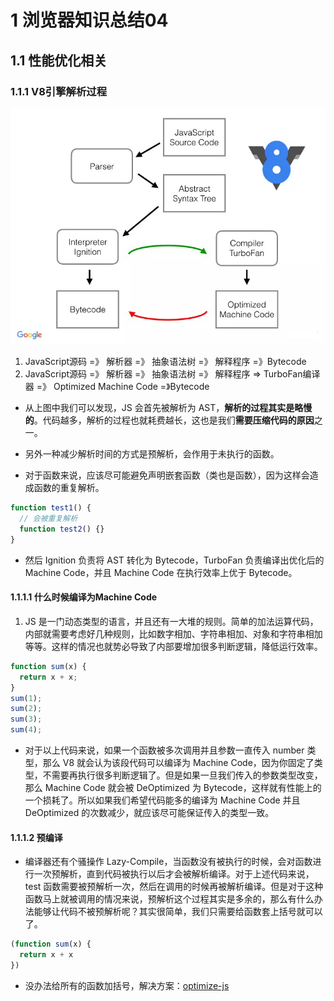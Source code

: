 # 1 浏览器知识总结04

## 1.1 性能优化相关

### 1.1.1 V8引擎解析过程

![v8-resolve-process](./img/v8-resolve.jpg)

1. JavaScript源码 =》 解析器 =》 抽象语法树 =》 解释程序 =》Bytecode
2. JavaScript源码 =》 解析器 =》 抽象语法树 =》 解释程序 => TurboFan编译器 =》 Optimized Machine Code =》Bytecode

- 从上图中我们可以发现，JS 会首先被解析为 AST，**解析的过程其实是略慢的**。代码越多，解析的过程也就耗费越长，这也是我们**需要压缩代码的原因**之一。

- 另外一种减少解析时间的方式是预解析，会作用于未执行的函数。

- 对于函数来说，应该尽可能避免声明嵌套函数（类也是函数），因为这样会造成函数的重复解析。

```js
function test1() {
  // 会被重复解析
  function test2() {}
}
```

- 然后 Ignition 负责将 AST 转化为 Bytecode，TurboFan 负责编译出优化后的 Machine Code，并且 Machine Code 在执行效率上优于 Bytecode。

#### 1.1.1.1 什么时候编译为Machine Code

1. JS 是一门动态类型的语言，并且还有一大堆的规则。简单的加法运算代码，内部就需要考虑好几种规则，比如数字相加、字符串相加、对象和字符串相加等等。这样的情况也就势必导致了内部要增加很多判断逻辑，降低运行效率。

```js
function sum(x) {
  return x + x;
}
sum(1);
sum(2);
sum(3);
sum(4);
```

- 对于以上代码来说，如果一个函数被多次调用并且参数一直传入 number 类型，那么 V8 就会认为该段代码可以编译为 Machine Code，因为你固定了类型，不需要再执行很多判断逻辑了。但是如果一旦我们传入的参数类型改变，那么 Machine Code 就会被 DeOptimized 为 Bytecode，这样就有性能上的一个损耗了。所以如果我们希望代码能多的编译为 Machine Code 并且 DeOptimized 的次数减少，就应该尽可能保证传入的类型一致。

#### 1.1.1.2 预编译

- 编译器还有个骚操作 Lazy-Compile，当函数没有被执行的时候，会对函数进行一次预解析，直到代码被执行以后才会被解析编译。对于上述代码来说，test 函数需要被预解析一次，然后在调用的时候再被解析编译。但是对于这种函数马上就被调用的情况来说，预解析这个过程其实是多余的，那么有什么办法能够让代码不被预解析呢？其实很简单，我们只需要给函数套上括号就可以了。

```js
(function sum(x) {
  return x + x
})
```

- 没办法给所有的函数加括号，解决方案：[optimize-js](https://github.com/nolanlawson/optimize-js)